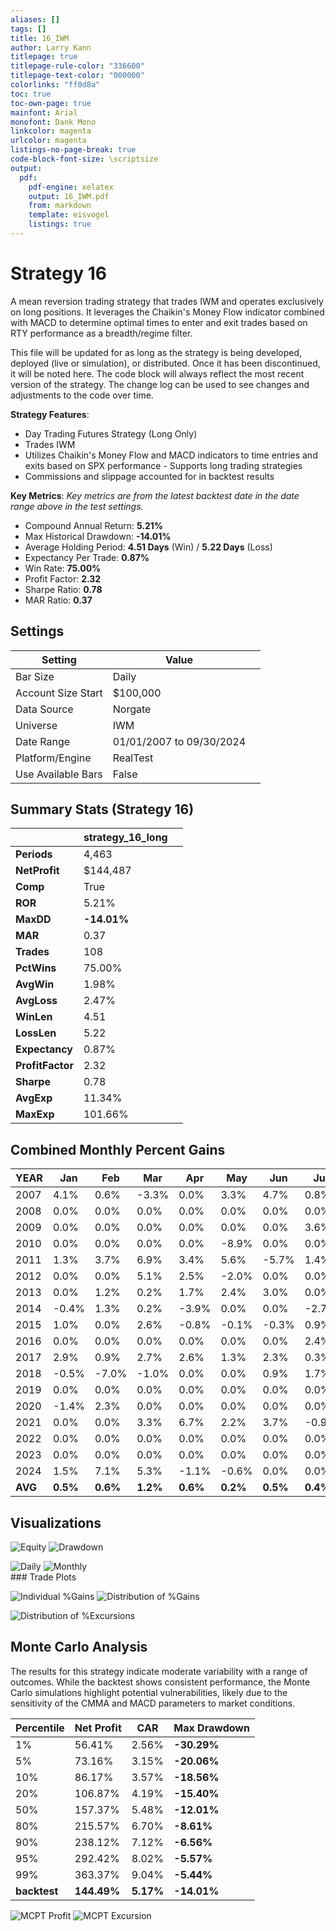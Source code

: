 ```yaml
---
aliases: []
tags: []
title: 16_IWM
author: Larry Kann
titlepage: true
titlepage-rule-color: "336600"
titlepage-text-color: "000000"
colorlinks: "ff0d8a"
toc: true
toc-own-page: true
mainfont: Arial
monofont: Dank Mono
linkcolor: magenta
urlcolor: magenta
listings-no-page-break: true
code-block-font-size: \scriptsize
output:
  pdf:
    pdf-engine: xelatex
    output: 16_IWM.pdf
    from: markdown
    template: eisvogel
    listings: true
---
```

# Strategy 16 

A mean reversion trading strategy that trades IWM and operates exclusively on long positions. It leverages the Chaikin's Money Flow indicator combined with MACD to determine optimal times to enter and exit trades based on RTY performance as a breadth/regime filter. 

This file will be updated for as long as the strategy is being developed, deployed (live or simulation), or distributed. Once it has been discontinued, it will be noted here. The code block will always reflect the most recent version of the strategy. The change log can be used to see changes and adjustments to the code over time. 

**Strategy Features**: 

- Day Trading Futures Strategy (Long Only) 
- Trades IWM 
- Utilizes Chaikin's Money Flow and MACD indicators to time entries and exits based on SPX performance - Supports long trading strategies
- Commissions and slippage accounted for in backtest results 

**Key Metrics**: _Key metrics are from the latest backtest date in the date range above in the test settings._ 

- Compound Annual Return: **5.21%** 
- Max Historical Drawdown: **-14.01%** 
- Average Holding Period: **4.51 Days** (Win) / **5.22 Days** (Loss) 
- Expectancy Per Trade: **0.87%** 
- Win Rate: **75.00%** 
- Profit Factor: **2.32** 
- Sharpe Ratio: **0.78** 
- MAR Ratio: **0.37** 

## Settings 

| Setting            | Value                    |     |
| ------------------ | ------------------------ | --- |
| Bar Size           | Daily                    |     |
| Account Size Start | $100,000                 |     |
| Data Source        | Norgate                  |     |
| Universe           | IWM                      |     |
| Date Range         | 01/01/2007 to 09/30/2024 |     |
| Platform/Engine    | RealTest                 |     |
| Use Available Bars | False                    |     |


## Summary Stats (Strategy 16) 

|                  | strategy_16_long |     |
| ---------------- | ---------------- | --- |
| **Periods**      | 4,463            |     |
| **NetProfit**    | $144,487         |     |
| **Comp**         | True             |     |
| **ROR**          | 5.21%            |     |
| **MaxDD**        | **-14.01%**      |     |
| **MAR**          | 0.37             |     |
| **Trades**       | 108              |     |
| **PctWins**      | 75.00%           |     |
| **AvgWin**       | 1.98%            |     |
| **AvgLoss**      | 2.47%            |     |
| **WinLen**       | 4.51             |     |
| **LossLen**      | 5.22             |     |
| **Expectancy**   | 0.87%            |     |
| **ProfitFactor** | 2.32             |     |
| **Sharpe**       | 0.78             |     |
| **AvgExp**       | 11.34%           |     |
| **MaxExp**       | 101.66%          |     |

## Combined Monthly Percent Gains

| YEAR | Jan | Feb | Mar | Apr | May | Jun | Jul | Aug | Sep | Oct | Nov | Dec | **TOTAL** | MaxDD | 
| ---- | ------ | ------ | ------ | ------ | ------- | ---- | ----- | ------ | ------ | ------ | ------ | ------ | -------- | ------ | 
| 2007 | 4.1% | 0.6% | -3.3% | 0.0% | 3.3% | 4.7% | 0.8% | 0.0% | 0.0% | 0.0% | 0.0% | 0.0% | **10.4%** | -4.7% | 
| 2008 | 0.0% | 0.0% | 0.0% | 0.0% | 0.0% | 0.0% | 0.0% | 0.0% | 0.0% | 0.0% | 0.0% | 0.0% | **0.0%** | -0.0% | 
| 2009 | 0.0% | 0.0% | 0.0% | 0.0% | 0.0% | 0.0% | 3.6% | 0.0% | 0.0% | 5.0% | 10.1% | 3.2% | **23.6%** | -2.9% | 
| 2010 | 0.0% | 0.0% | 0.0% | 0.0% | -8.9% | 0.0% | 0.0% | -3.9% | 0.0% | 0.0% | 1.7% | 0.0% | **-10.9%** | -14.0% | 
| 2011 | 1.3% | 3.7% | 6.9% | 3.4% | 5.6% | -5.7% | 1.4% | 0.0% | 0.0% | 0.0% | 0.0% | 0.0% | **17.2%** | -5.7% | 
| 2012 | 0.0% | 0.0% | 5.1% | 2.5% | -2.0% | 0.0% | 0.0% | 0.0% | 0.0% | -0.0% | -0.6% | 0.0% | **5.0%** | -3.2% | 
| 2013 | 0.0% | 1.2% | 0.2% | 1.7% | 2.4% | 3.0% | 0.0% | -3.6% | 4.2% | -0.3% | 2.8% | 2.7% | **14.9%** | -4.0% | 
| 2014 | -0.4% | 1.3% | 0.2% | -3.9% | 0.0% | 0.0% | -2.7% | 0.0% | 0.0% | 0.0% | 0.0% | 0.4% | **-5.1%** | -9.2% | 
| 2015 | 1.0% | 0.0% | 2.6% | -0.8% | -0.1% | -0.3% | 0.9% | 0.0% | 0.0% | 0.0% | 0.0% | 0.0% | **3.4%** | -4.2% | 
| 2016 | 0.0% | 0.0% | 0.0% | 0.0% | 0.0% | 0.0% | 2.4% | 0.9% | 4.6% | -3.2% | -2.7% | 0.0% | **1.7%** | -6.1% | 
| 2017 | 2.9% | 0.9% | 2.7% | 2.6% | 1.3% | 2.3% | 0.3% | -3.0% | 0.0% | 0.3% | 0.6% | 1.7% | **13.4%** | -5.5% | 
| 2018 | -0.5% | -7.0% | -1.0% | 0.0% | 0.0% | 0.9% | 1.7% | 1.1% | -0.5% | -1.4% | 0.0% | 0.0% | **-6.7%** | -9.9% | 
| 2019 | 0.0% | 0.0% | 0.0% | 0.0% | 0.0% | 0.0% | 0.0% | 0.0% | 0.0% | 0.0% | 0.0% | 0.0% | **0.0%** | -0.0% | 
| 2020 | -1.4% | 2.3% | 0.0% | 0.0% | 0.0% | 0.0% | 0.0% | 0.0% | 0.0% | -4.2% | 0.0% | 0.0% | **-3.4%** | -4.7% | 
| 2021 | 0.0% | 0.0% | 3.3% | 6.7% | 2.2% | 3.7% | -0.9% | 0.0% | 0.0% | 0.0% | 0.0% | 0.0% | **15.7%** | -5.4% | 
| 2022 | 0.0% | 0.0% | 0.0% | 0.0% | 0.0% | 0.0% | 0.0% | 0.0% | 0.0% | 0.0% | 0.0% | 0.0% | **0.0%** | -0.0% | 
| 2023 | 0.0% | 0.0% | 0.0% | 0.0% | 0.0% | 0.0% | 0.0% | 0.0% | 0.0% | 0.0% | 0.0% | 0.0% | **0.0%** | -0.0% | 
| 2024 | 1.5% | 7.1% | 5.3% | -1.1% | -0.6% | 0.0% | 0.0% | 2.4% | 4.6% | n/a | n/a | n/a | **20.5%** | -3.8% | 
| **AVG** | **0.5%** | **0.6%** | **1.2%** | **0.6%** | **0.2%** | **0.5%** | **0.4%** | **-0.3%** | **0.7%** | **-0.2%** | **0.7%** | **0.5%** | **5.5%** | **-4.6%** | 

## Visualizations 

![Equity](images/graph2.png) ![Drawdown](images/graph3.png) <div style="page-break-after: always;"></div> ![Daily](images/graph5.png) ![Monthly](images/graph7.png) <div style="page-break-after: always;"></div> ### Trade Plots 

![Individual %Gains](images/plot0.png) ![Distribution of %Gains](images/plot1.png) <div style="page-break-after: always;"></div> ![Distribution of %Excursions](images/plot2.png) 
## Monte Carlo Analysis 

The results for this strategy indicate moderate variability with a range of outcomes. While the backtest shows consistent performance, the Monte Carlo simulations highlight potential vulnerabilities, likely due to the sensitivity of the CMMA and MACD parameters to market conditions. 

| Percentile | Net Profit | CAR | Max Drawdown | 
| ---------- | ---------- | ------ | ------------ | 
| 1% | 56.41% | 2.56% | **-30.29%** | 
| 5% | 73.16% | 3.15% | **-20.06%** | 
| 10% | 86.17% | 3.57% | **-18.56%** | 
| 20% | 106.87% | 4.19% | **-15.40%** | 
| 50% | 157.37% | 5.48% | **-12.01%** | 
| 80% | 215.57% | 6.70% | **-8.61%** | 
| 90% | 238.12% | 7.12% | **-6.56%** | 
| 95% | 292.42% | 8.02% | **-5.57%** | 
| 99% | 363.37% | 9.04% | **-5.44%** | 
| **backtest** | **144.49%** | **5.17%** | **-14.01%** | 

![MCPT Profit](images/plot4.png) ![MCPT Excursion](images/plot5.png)
